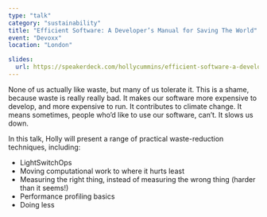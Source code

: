 ```yaml
---
type: "talk"
category: "sustainability"
title: "Efficient Software: A Developer’s Manual for Saving The World"
event: "Devoxx"
location: "London"

slides:
  url: https://speakerdeck.com/hollycummins/efficient-software-a-developers-manual-for-saving-the-world
---
```

None of us actually like waste, but many of us tolerate it. This is a shame, because waste is really really bad.
It makes our software more expensive to develop, and more expensive to run. It contributes to climate change. It means sometimes, people who’d like to use our software, can’t. It slows us down.

In this talk, Holly will present a range of practical waste-reduction techniques, including:

- LightSwitchOps
- Moving computational work to where it hurts least
- Measuring the right thing, instead of measuring the wrong thing (harder than it seems!)
- Performance profiling basics
- Doing less